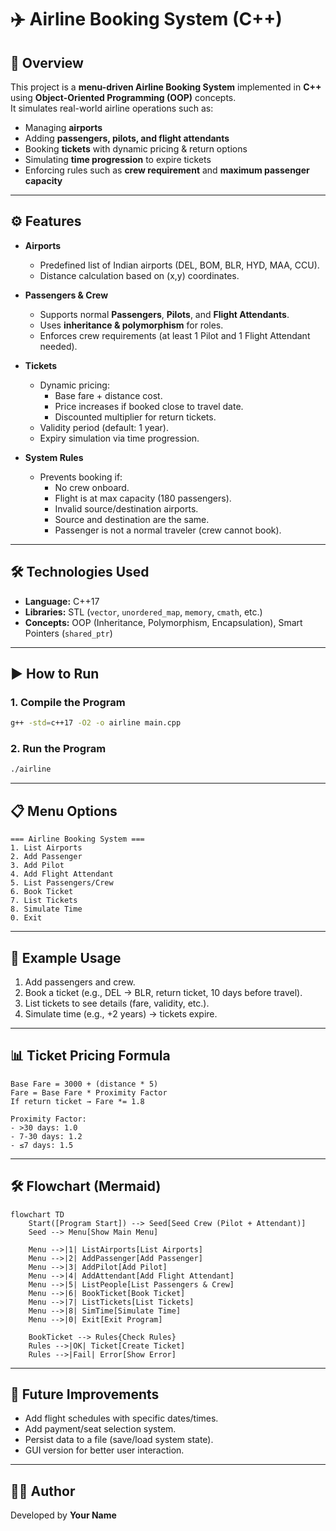 # ✈️ Airline Booking System (C++)

## 📌 Overview
This project is a **menu-driven Airline Booking System** implemented in **C++** using **Object-Oriented Programming (OOP)** concepts.  
It simulates real-world airline operations such as:

- Managing **airports**
- Adding **passengers, pilots, and flight attendants**
- Booking **tickets** with dynamic pricing & return options
- Simulating **time progression** to expire tickets
- Enforcing rules such as **crew requirement** and **maximum passenger capacity**

---

## ⚙️ Features
- **Airports**
  - Predefined list of Indian airports (DEL, BOM, BLR, HYD, MAA, CCU).
  - Distance calculation based on (x,y) coordinates.

- **Passengers & Crew**
  - Supports normal **Passengers**, **Pilots**, and **Flight Attendants**.
  - Uses **inheritance & polymorphism** for roles.
  - Enforces crew requirements (at least 1 Pilot and 1 Flight Attendant needed).

- **Tickets**
  - Dynamic pricing:
    - Base fare + distance cost.
    - Price increases if booked close to travel date.
    - Discounted multiplier for return tickets.
  - Validity period (default: 1 year).
  - Expiry simulation via time progression.

- **System Rules**
  - Prevents booking if:
    - No crew onboard.
    - Flight is at max capacity (180 passengers).
    - Invalid source/destination airports.
    - Source and destination are the same.
    - Passenger is not a normal traveler (crew cannot book).

---

## 🛠️ Technologies Used
- **Language:** C++17
- **Libraries:** STL (`vector`, `unordered_map`, `memory`, `cmath`, etc.)
- **Concepts:** OOP (Inheritance, Polymorphism, Encapsulation), Smart Pointers (`shared_ptr`)

---

## ▶️ How to Run
### 1. Compile the Program
```bash
g++ -std=c++17 -O2 -o airline main.cpp
```

### 2. Run the Program
```bash
./airline
```

---

## 📋 Menu Options
```
=== Airline Booking System ===
1. List Airports
2. Add Passenger
3. Add Pilot
4. Add Flight Attendant
5. List Passengers/Crew
6. Book Ticket
7. List Tickets
8. Simulate Time
0. Exit
```

---

## 🎯 Example Usage
1. Add passengers and crew.  
2. Book a ticket (e.g., DEL → BLR, return ticket, 10 days before travel).  
3. List tickets to see details (fare, validity, etc.).  
4. Simulate time (e.g., +2 years) → tickets expire.  

---

## 📊 Ticket Pricing Formula
```
Base Fare = 3000 + (distance * 5)
Fare = Base Fare * Proximity Factor
If return ticket → Fare *= 1.8

Proximity Factor:
- >30 days: 1.0
- 7-30 days: 1.2
- ≤7 days: 1.5
```

---

## 🛠️ Flowchart (Mermaid)

```mermaid
flowchart TD
    Start([Program Start]) --> Seed[Seed Crew (Pilot + Attendant)]
    Seed --> Menu[Show Main Menu]

    Menu -->|1| ListAirports[List Airports]
    Menu -->|2| AddPassenger[Add Passenger]
    Menu -->|3| AddPilot[Add Pilot]
    Menu -->|4| AddAttendant[Add Flight Attendant]
    Menu -->|5| ListPeople[List Passengers & Crew]
    Menu -->|6| BookTicket[Book Ticket]
    Menu -->|7| ListTickets[List Tickets]
    Menu -->|8| SimTime[Simulate Time]
    Menu -->|0| Exit[Exit Program]

    BookTicket --> Rules{Check Rules}
    Rules -->|OK| Ticket[Create Ticket]
    Rules -->|Fail| Error[Show Error]
```

---

## 🚀 Future Improvements
- Add flight schedules with specific dates/times.
- Add payment/seat selection system.
- Persist data to a file (save/load system state).
- GUI version for better user interaction.

---

## 👩‍💻 Author
Developed by **Your Name**
